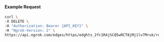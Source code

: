 <!-- Code generated for API Clients. DO NOT EDIT. -->

#### Example Request

```bash
curl \
-X DELETE \
-H "Authorization: Bearer {API_KEY}" \
-H "Ngrok-Version: 2" \
https://api.ngrok.com/edges/https/edghts_2fc1R4jSCQ5wRCT8jMj1lv7Mruk/routes/edghtsrt_2fc1R8s4WMo1YwTvslikxBzj0Vf/websocket_tcp_converter
```
